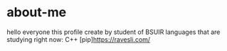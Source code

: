 # about-me
hello everyone 
this profile create by student of BSUIR
languages that are studying right now:
C++ [pip]https://ravesli.com/
